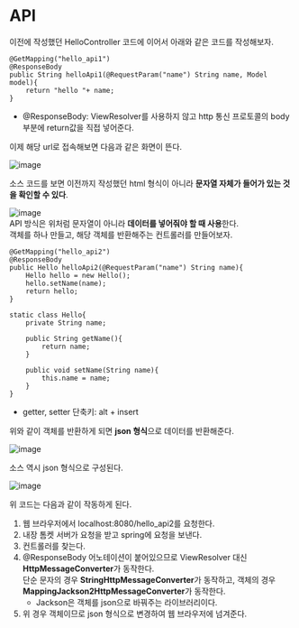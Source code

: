 <h1> <strong> API </strong> </h1>

이전에 작성했던 HelloController 코드에 이어서 아래와 같은 코드를 작성해보자.

```(java)
@GetMapping("hello_api1")
@ResponseBody
public String helloApi1(@RequestParam("name") String name, Model model){
    return "hello "+ name;
}
```

* @ResponseBody: ViewResolver를 사용하지 않고 http 통신 프로토콜의 body 부분에 return값을 직접 넣어준다.

이제 해당 url로 접속해보면 다음과 같은 화면이 뜬다.

![image](https://user-images.githubusercontent.com/85156021/177677126-768b428f-67eb-4fdb-9b15-b5b1c0dab4be.png)

소스 코드를 보면 이전까지 작성했던 html 형식이 아니라 <b>문자열 자체가 들어가 있는 것을 확인할 수 있다</b>.

![image](https://user-images.githubusercontent.com/85156021/177677572-a658d73f-24d8-4b9f-82ed-f3dee9ed1c67.png)<br>
API 방식은 위처럼 문자열이 아니라 <b>데이터를 넣어줘야 할 때 사용</b>한다. <br>
객체를 하나 만들고, 해당 객체를 반환해주는 컨트롤러를 만들어보자.

```(json)
@GetMapping("hello_api2")
@ResponseBody
public Hello helloApi2(@RequestParam("name") String name){
    Hello hello = new Hello();
    hello.setName(name);
    return hello;
}

static class Hello{
    private String name;

    public String getName(){
        return name;
    }

    public void setName(String name){
        this.name = name;
    }
}
```

* getter, setter 단축키: alt + insert

위와 같이 객체를 반환하게 되면 <b>json 형식</b>으로 데이터를 반환해준다. <br>

![image](https://user-images.githubusercontent.com/85156021/177677378-e5d365aa-1e02-4b8a-94c1-c77bda6fe633.png)

소스 역시 json 형식으로 구성된다.

![image](https://user-images.githubusercontent.com/85156021/177677488-0d36b80e-9473-4d61-a6bc-c7494e1307a7.png)

위 코드는 다음과 같이 작동하게 된다.

1. 웹 브라우저에서 localhost:8080/hello_api2를 요청한다.
2. 내장 톰켓 서버가 요청을 받고 spring에 요청을 보낸다.
3. 컨트롤러를 찾는다.
4. @ResponseBody 어노테이션이 붙어있으므로 ViewResolver 대신 <b>HttpMessageConverter</b>가 동작한다. <br> 
단순 문자의 경우 <b>StringHttpMessageConverter</b>가 동작하고, 객체의 경우 <b>MappingJackson2HttpMessageConverter</b>가 동작한다.
    * Jackson은 객체를 json으로 바꿔주는 라이브러리이다.
5. 위 경우 객체이므로 json 형식으로 변경하여 웹 브라우저에 넘겨준다.
